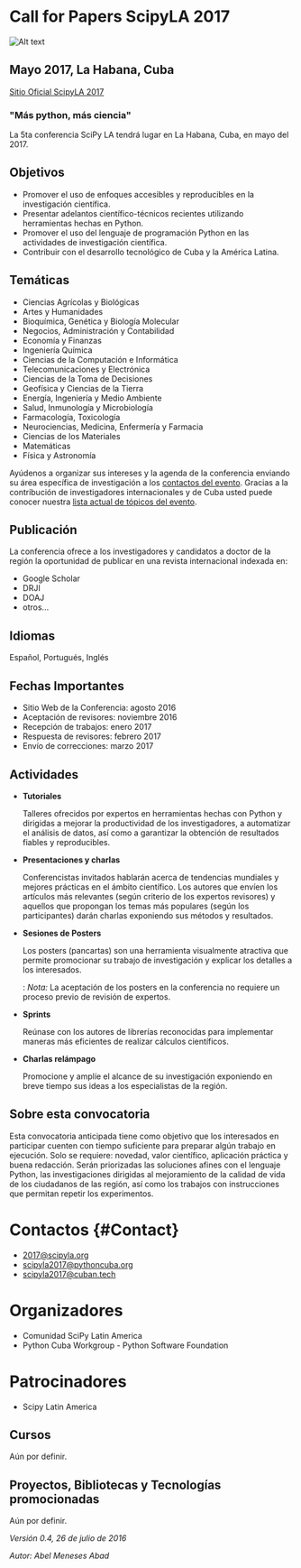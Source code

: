 # Call for Papers ScipyLA 2017

![Alt text](/imgs/scipyla2017_banner.png)

## Mayo 2017, La Habana, Cuba

[Sitio Oficial ScipyLA 2017](http://scipyla.org/conf/2017/)

### "Más python, más ciencia"

La 5ta conferencia SciPy LA tendrá lugar en La Habana, Cuba, en mayo del 2017.

## Objetivos

*   Promover el uso de enfoques accesibles y reproducibles en la investigación científica.
*   Presentar adelantos científico-técnicos recientes utilizando herramientas hechas en Python.
*   Promover el uso del lenguaje de programación Python en las actividades de investigación científica.
*   Contribuir con el desarrollo tecnológico de Cuba y la América Latina.

## Temáticas

*   Ciencias Agrícolas y Biológicas
*   Artes y Humanidades
*   Bioquímica, Genética y Biología Molecular
*   Negocios, Administración y Contabilidad
*   Economía y Finanzas
*   Ingeniería Química
*   Ciencias de la Computación e Informática
*   Telecomunicaciones y Electrónica
*   Ciencias de la Toma de Decisiones
*   Geofísica y Ciencias de la Tierra
*   Energía, Ingeniería y Medio Ambiente
*   Salud, Inmunología y Microbiología
*   Farmacología, Toxicología
*   Neurociencias, Medicina, Enfermería y Farmacia
*   Ciencias de los Materiales
*   Matemáticas
*   Física y Astronomía

Ayúdenos a organizar sus intereses y la agenda de la conferencia enviando su área específica de investigación a los [contactos del evento](#Contact). Gracias a la contribución de investigadores internacionales y de Cuba usted puede conocer nuestra [lista actual de tópicos del evento](./Tracks.html).

## Publicación

La conferencia ofrece a los investigadores y candidatos a doctor de la región la oportunidad de publicar en una revista internacional indexada en:

*   Google Scholar
*   DRJI
*   DOAJ
*   otros...

## Idiomas

Español, Portugués, Inglés

## Fechas Importantes

*   Sitio Web de la Conferencia: agosto 2016
*   Aceptación de revisores: noviembre 2016
*   Recepción de trabajos: enero 2017
*   Respuesta de revisores: febrero 2017
*   Envío de correcciones: marzo 2017

## Actividades


* **Tutoriales**

    Talleres ofrecidos por expertos en herramientas hechas con Python y dirigidas a mejorar la productividad de los investigadores, a automatizar el análisis de datos, así como a garantizar la obtención de resultados fiables y reproducibles.

*   **Presentaciones y charlas**

    Conferencistas invitados hablarán acerca de tendencias mundiales y mejores prácticas en el ámbito científico. Los autores que envíen los artículos más relevantes (según criterio de los expertos revisores) y aquellos que propongan los temas más populares (según los participantes) darán charlas exponiendo sus métodos y resultados.

*   **Sesiones de Posters**

    Los posters (pancartas) son una herramienta visualmente atractiva que permite promocionar su trabajo de investigación y explicar los detalles a los interesados.

    : *Nota:* La aceptación de los posters en la conferencia no requiere un proceso previo de revisión de expertos.

*   **Sprints**

    Reúnase con los autores de librerías reconocidas para implementar maneras más eficientes de realizar cálculos científicos.

*   **Charlas relámpago**

    Promocione y amplíe el alcance de su investigación exponiendo en breve tiempo sus ideas a los especialistas de la región.

## Sobre esta convocatoria

Esta convocatoria anticipada tiene como objetivo que los interesados en participar cuenten con tiempo suficiente para preparar algún trabajo en ejecución. Solo se requiere: novedad, valor científico, aplicación práctica y buena redacción. Serán priorizadas las soluciones afines con el lenguaje Python, las investigaciones dirigidas al mejoramiento de la calidad de vida de los ciudadanos de las región, así como los trabajos con instrucciones que permitan repetir los experimentos.

# Contactos {#Contact}

*   2017@scipyla.org
*   scipyla2017@pythoncuba.org
*   scipyla2017@cuban.tech

# Organizadores

*   Comunidad SciPy Latin America
*   Python Cuba Workgroup - Python Software Foundation

# Patrocinadores

*   Scipy Latin America [](/imgs/scipyla.logo.png)

## Cursos

Aún por definir.

## Proyectos, Bibliotecas y Tecnologías promocionadas

Aún por definir.

*Versión 0.4, 26 de julio de 2016*

*Autor: Abel Meneses Abad*
